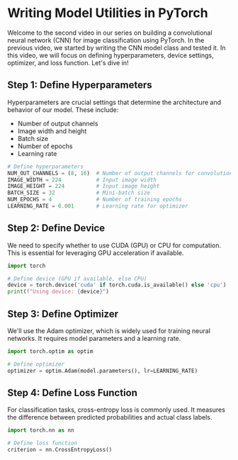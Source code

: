 # Writing Model Utilities in PyTorch

Welcome to the second video in our series on building a convolutional neural network (CNN) for image classification using PyTorch. In the previous video, we started by writing the CNN model class and tested it. In this video, we will focus on defining hyperparameters, device settings, optimizer, and loss function. Let's dive in!

## Step 1: Define Hyperparameters

Hyperparameters are crucial settings that determine the architecture and behavior of our model. These include:

- Number of output channels
- Image width and height
- Batch size
- Number of epochs
- Learning rate

```python
# Define hyperparameters
NUM_OUT_CHANNELS = (8, 16)  # Number of output channels for convolutional layers
IMAGE_WIDTH = 224           # Input image width
IMAGE_HEIGHT = 224          # Input image height
BATCH_SIZE = 32             # Mini-batch size
NUM_EPOCHS = 4              # Number of training epochs
LEARNING_RATE = 0.001       # Learning rate for optimizer
```

## Step 2: Define Device

We need to specify whether to use CUDA (GPU) or CPU for computation. This is essential for leveraging GPU acceleration if available.

```python
import torch

# Define device (GPU if available, else CPU)
device = torch.device('cuda' if torch.cuda.is_available() else 'cpu')
print(f"Using device: {device}")
```

## Step 3: Define Optimizer

We'll use the Adam optimizer, which is widely used for training neural networks. It requires model parameters and a learning rate.

```python
import torch.optim as optim

# Define optimizer
optimizer = optim.Adam(model.parameters(), lr=LEARNING_RATE)
```

## Step 4: Define Loss Function

For classification tasks, cross-entropy loss is commonly used. It measures the difference between predicted probabilities and actual class labels.

```python
import torch.nn as nn

# Define loss function
criterion = nn.CrossEntropyLoss()
```
